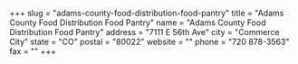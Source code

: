 +++
slug = "adams-county-food-distribution-food-pantry"
title = "Adams County Food Distribution Food Pantry"
name = "Adams County Food Distribution Food Pantry"
address = "7111 E 56th Ave"
city = "Commerce City"
state = "CO"
postal = "80022"
website = ""
phone = "720 878-3563"
fax = ""
+++
